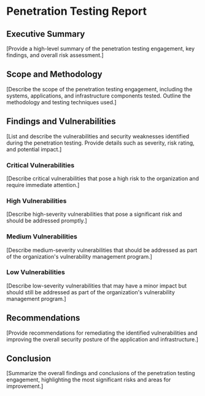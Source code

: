 # Penetration Testing Report

## Executive Summary
[Provide a high-level summary of the penetration testing engagement, key findings, and overall risk assessment.]

## Scope and Methodology
[Describe the scope of the penetration testing engagement, including the systems, applications, and infrastructure components tested. Outline the methodology and testing techniques used.]

## Findings and Vulnerabilities
[List and describe the vulnerabilities and security weaknesses identified during the penetration testing. Provide details such as severity, risk rating, and potential impact.]

### Critical Vulnerabilities
[Describe critical vulnerabilities that pose a high risk to the organization and require immediate attention.]

### High Vulnerabilities
[Describe high-severity vulnerabilities that pose a significant risk and should be addressed promptly.]

### Medium Vulnerabilities
[Describe medium-severity vulnerabilities that should be addressed as part of the organization's vulnerability management program.]

### Low Vulnerabilities
[Describe low-severity vulnerabilities that may have a minor impact but should still be addressed as part of the organization's vulnerability management program.]

## Recommendations
[Provide recommendations for remediating the identified vulnerabilities and improving the overall security posture of the application and infrastructure.]

## Conclusion
[Summarize the overall findings and conclusions of the penetration testing engagement, highlighting the most significant risks and areas for improvement.]